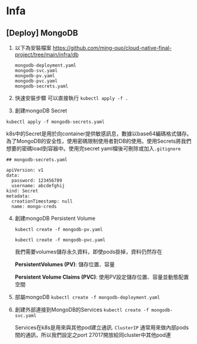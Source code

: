 # Infa
## [Deploy] MongoDB
1. 以下為安裝檔案
https://github.com/ming-ouo/cloud-native-final-project/tree/main/infra/db

    ```
    mongodb-deployment.yaml
    mongodb-svc.yaml
    mongodb-pv.yaml
    mongodb-pvc.yaml
    mongodb-secrets.yaml
    ```

2. 快速安裝步驟
   可以直接執行  ```kubectl apply -f .```

3. 創建mongoDB Secret 
  
  ```kubectl apply -f mongodb-secrets.yaml```
  
  k8s中的Secret是用於向container提供敏感訊息，數據以base64編碼格式儲存。為了MongoDB的安全性，使用密碼限制使用者對DB的使用。使用Secrets將我們想要的密碼load到容器中。使用完secret yaml檔後可刪除或加入`.gitignore`
  
  ```shell=
  ## mongodb-secrets.yaml
  
apiVersion: v1
data:
    password: 123456789 
    username: abcdefghij 
kind: Secret
metadata:
    creationTimestamp: null
    name: mongo-creds
  ```
   
4. 創建mongoDB Persistent Volume
    
    ```kubectl create -f mongodb-pv.yaml```

    ```kubectl create -f mongodb-pvc.yaml```
    
    我們需要volumes儲存永久資料，即使pods掛掉，資料仍然存在
    
    **PersistentVolumes (PV)**: 儲存位置、容量
    
    **Persistent Volume Claims (PVC)**: 使用PV設定儲存位置、容量並動態配置空間 

5. 部屬mongoDB
    ```kubectl create -f mongodb-deployment.yaml```

6. 創建外部連接到MongoDB的Services
    ```kubectl create -f mongodb-svc.yaml```
    
    Services在k8s是用來與其他pod建立通訊. ```ClusterIP``` 通常用來做內部pods間的通訊，所以我們設定之port 27017開放給同cluster中其他pod連
    

